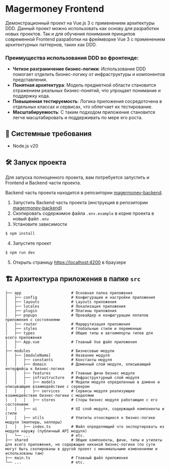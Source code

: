# Magermoney Frontend
Демонстрационный проект на Vue.js 3 с применением архитектуры DDD.
Данный проект можно использовать как основу для разработки новых проектов.
Так и для обучения понимания принципов современной Frontend разработки на фреймворке Vue 3 с применением архитектурных паттернов, таких как DDD.

### Преимущества использования DDD во фронтенде:

* **Четкое разграничение бизнес-логики**: Использование DDD помогает отделить бизнес-логику от инфраструктуры и компонентов представления.
* **Понятная архитектура**: Модель предметной области становится отражением реальных бизнес-понятий, что упрощает понимание и поддержку кода.
* **Повышенная тестируемость**: Логика приложения сосредоточена в отдельных классах и сервисах, что облегчает их тестирование.
* **Масштабируемость**: С таким подходом приложение становится легче масштабировать и поддерживать по мере его роста.

## 🦾 Системные требования
- Node.js v20

## 🛠️ Запуск проекта
Для запуска полноценного проекта, вам потребуется запустить и Frontend и Backend части проекта.

Backend часть проекта находится в репозитории [magermoney-backend](https://github.com/magersoft/magermoney-backend).

1. Запустить Backend часть проекта (инструкция в репозитории [magermoney-backend](https://github.com/magersoft/magermoney-backend))
2. Скопировать содержимое файла `.env.example` в корне проекта в новый файл `.env`
3. Установите зависимости
```bash
$ npm install
```
4. Запустите проект
```bash
$ npm run dev
```
5. Открыть страницу [https://localhost:4200](https://localhost:4200) в браузере

## 🏗️ Архитектура приложения в папке `src`

    ├── app                      # Основная папка приложения
    │   ├── config               # Конфигурации и настройки приложения
    │   ├── layouts              # Layouts приложения
    │   ├── locales              # Локализация приложения
    │   ├── plugin               # Плагины приложения
    │   ├── popups               # Провайдер и конфигурации попапов приложения с состояниями
    │   ├── router               # Маршрутизация приложения
    │   ├── styles               # Глобальные стили и переменные
    │   ├── types                # Общие типы и автоимпорты типов для всего приложения
    │   ├── App.vue              # Главный Vue файл приложения
    │   │
    ├── modules                  # Бизнесовые модули
    │   ├── [moduleName]         # Название модуля
    │   │   ├── constants        # Константы модуля
    │   │   ├── domain           # Доменный слой модуля, описывающий интерфейсы к бизнес-логике
    │   │   ├── features         # Главные фичи бизнес модуля
    │   │   ├── infrastructure   # Инфраструктурный слой модуля
    │   │   │   ├── models       # Модели модуля определенные в домене и описывающие взаимодействие с сервером
    │   │   │   ├── services     # Сервисы модуля реализующие взаимодействие бизнес-логики с моделями
    │   │   │   ├── stores       # Сторы бизнес модуля работающие с его состоянием
    │   │   ├── ui               # UI слой модуля, содержащий компоненты и стили
    │   │   ├── utils            # Улититы относящиеся к бизнес-логике модуля (мапперы, хелперы)
    │   │   ├── index.ts         # Файл определяющий что экспортировать из модуля наружу (публичный API модуля)
    │   └── ...                  # etc.
    ├── shared                   # Общие компоненты, фичи, типы и утилиты для всего приложения, не содержащие никакой бизнес-логики (по сути могут быть скопированы в другой проект с минимальными изменениями и использованы там)
    ├── main.ts                  # Главный файл приложения
    └── ...                      # etc.
